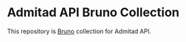 # Admitad API Bruno Collection

This repository is [Bruno](https://usebruno.com/) collection for Admitad API.

